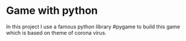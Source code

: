 # Game with python
In this project I use a famous python library  #pygame  to build this game which is based on theme of corona virus.
